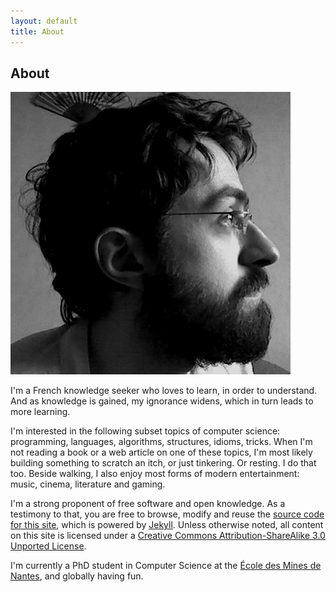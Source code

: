 ```yaml
---
layout: default
title: About
---
```


## About

![My face](img/me.png)

I'm a French knowledge seeker who loves to learn, in order to
understand.  And as knowledge is gained, my ignorance widens, which in
turn leads to more learning.

I'm interested in the following subset topics of computer science:
programming, languages, algorithms, structures, idioms, tricks.  When
I'm not reading a book or a web article on one of these topics, I'm
most likely building something to scratch an itch, or just tinkering.
Or resting.  I do that too.  Beside walking, I also enjoy most forms
of modern entertainment: music, cinema, literature and gaming.

I'm a strong proponent of free software and open knowledge.  As a
testimony to that, you are free to browse, modify and reuse the
[source code for this site][source], which is powered by [Jekyll][].
Unless otherwise noted, all content on this site is licensed under a
[Creative Commons Attribution-ShareAlike 3.0 Unported License][cc-by-sa].

I'm currently a PhD student in Computer Science at the
[École des Mines de Nantes][emn], and globally having fun.

[emn]: http://www.mines-nantes.fr/
[source]: http://www.github.com/fmdkdd/fmdkdd.github.com
[Jekyll]: http://jekyllrb.com/
[cc-by-sa]: http://creativecommons.org/licenses/by-sa/3.0/
